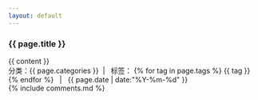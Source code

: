 ```yaml
---
layout: default
---
```

<div class="container content">
	<h3 class="post-title">{{ page.title }}</h3>
	<div class="post-title-line"></div>
	<div class="post-content">
	{{ content }}
	</div>
	<div class="post-time-line">
		分类：<span class="post-time-line-categories">{{ page.categories }}</span>&nbsp;&nbsp;|&nbsp;&nbsp;
		标签：
		{% for tag in page.tags %}
			<span class="post-time-line-tag">{{ tag }}</span>
		{% endfor %}
		&nbsp;&nbsp;|&nbsp;&nbsp;
		<time datetime="{{ page.date | date:"%Y-%m-%d" }}">{{ page.date | date:"%Y-%m-%d" }}</time>
	</div>
	{% include comments.md %}
</div>